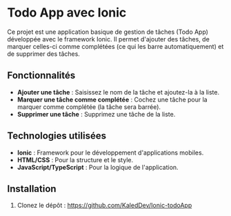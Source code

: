 # Todo App avec Ionic

Ce projet est une application basique de gestion de tâches (Todo App) développée avec le framework Ionic. Il permet d'ajouter des tâches, de marquer celles-ci comme complétées (ce qui les barre automatiquement) et de supprimer des tâches.

## Fonctionnalités

- **Ajouter une tâche** : Saisissez le nom de la tâche et ajoutez-la à la liste.
- **Marquer une tâche comme complétée** : Cochez une tâche pour la marquer comme complétée (la tâche sera barrée).
- **Supprimer une tâche** : Supprimez une tâche de la liste.

## Technologies utilisées

- **Ionic** : Framework pour le développement d'applications mobiles.
- **HTML/CSS** : Pour la structure et le style.
- **JavaScript/TypeScript** : Pour la logique de l'application.

## Installation

1. Clonez le dépôt : https://github.com/KaledDev/Ionic-todoApp

